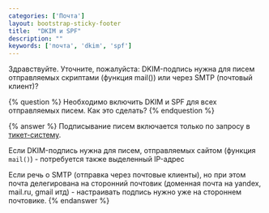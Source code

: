 ```yaml
---
categories: ['Почта']
layout: bootstrap-sticky-footer
title:  "DKIM и SPF"
description: ""
keywords: ['почта', 'dkim', 'spf']
---
```


Здравствуйте. Уточните, пожалуйста: DKIM-подпись нужна для писем отправляемых скриптами (функция mail()) или через SMTP (почтовый клиент)?

{% question %}
Необходимо включить DKIM и SPF для всех отправляемых писем. Как это сделать?
{% endquestion %}

{% answer %}
Подписывание писем включается только по запросу в [тикет-систему](https://cp.beget.com/support).

Если DKIM-подпись нужна для писем, отправляемых сайтом (функция `mail()`) - потребуется также выделенный IP-адрес

Если речь о SMTP (отправка через почтовые клиенты), но при этом почта делегирована на сторонний почтовик (доменная почта на yandex, mail.ru, gmail итд) - настраивать подпись нужно уже на стороннем почтовике.
{% endanswer %}
